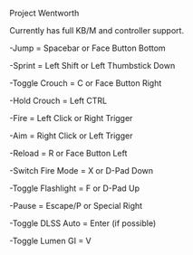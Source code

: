 Project Wentworth

Currently has full KB/M and controller support.

-Jump = Spacebar or Face Button Bottom

-Sprint = Left Shift or Left Thumbstick Down

-Toggle Crouch = C or Face Button Right

-Hold Crouch = Left CTRL

-Fire = Left Click or Right Trigger

-Aim = Right Click or Left Trigger

-Reload = R or Face Button Left

-Switch Fire Mode = X or D-Pad Down

-Toggle Flashlight = F or D-Pad Up

-Pause = Escape/P or Special Right

-Toggle DLSS Auto = Enter (if possible)

-Toggle Lumen GI = V
